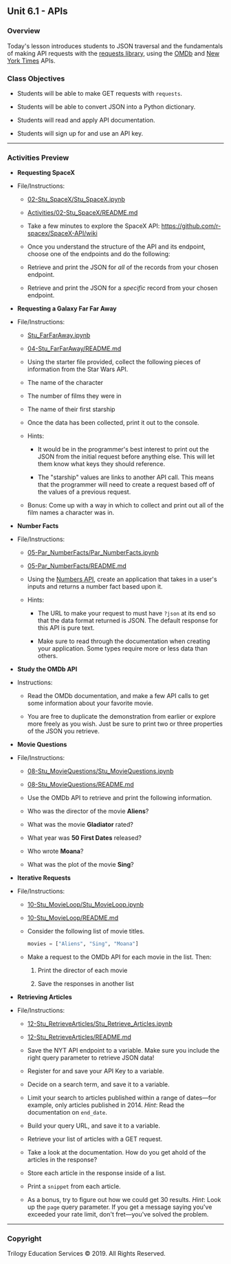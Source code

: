 ## Unit 6.1 - APIs

### Overview

Today's lesson introduces students to JSON traversal and the fundamentals of making API requests with the [requests library](http://docs.python-requests.org/en/master/), using the [OMDb](https://www.omdbapi.com/) and [New York Times](https://developer.nytimes.com/) APIs.

### Class Objectives

* Students will be able to make GET requests with `requests`.

* Students will be able to convert JSON into a Python dictionary.

* Students will read and apply API documentation.

* Students will sign up for and use an API key.

- - -

### Activities Preview

* **Requesting SpaceX**
* File/Instructions:

  * [02-Stu_SpaceX/Stu_SpaceX.ipynb](Activities/02-Stu_SpaceX/Unsolved/Stu_SpaceX.ipynb)
  
  * [Activities/02-Stu_SpaceX/README.md](Activities/02-Stu_SpaceX/README.md)

  * Take a few minutes to explore the SpaceX API: <https://github.com/r-spacex/SpaceX-API/wiki>

  * Once you understand the structure of the API and its endpoint, choose one of the endpoints and do the following:

  * Retrieve and print the JSON for _all_ of the records from your chosen endpoint.

  * Retrieve and print the JSON for a _specific_ record from your chosen endpoint.

* **Requesting a Galaxy Far Far Away**
* File/Instructions:

  * [Stu_FarFarAway.ipynb](Activities/04-Stu_FarFarAway/Unsolved/Stu_FarFarAway.ipynb)

  * [04-Stu_FarFarAway/README.md](Activities/04-Stu_FarFarAway/README.md)

  * Using the starter file provided, collect the following pieces of information from the Star Wars API.

  * The name of the character

  * The number of films they were in

  * The name of their first starship

  * Once the data has been collected, print it out to the console.

  * Hints:

    * It would be in the programmer's best interest to print out the JSON from the initial request before anything else. This will let them know what keys they should reference.

    * The "starship" values are links to another API call. This means that the programmer will need to create a request based off of the values of a previous request.

  * Bonus: Come up with a way in which to collect and print out all of the film names a character was in.

* **Number Facts**
* File/Instructions:

  * [05-Par_NumberFacts/Par_NumberFacts.ipynb](Activities/05-Par_NumberFacts/Unsolved/Par_NumberFacts.ipynb)
  
  * [05-Par_NumberFacts/README.md](Activities/05-Par_NumberFacts/README.md)

  * Using the [Numbers API](http://numbersapi.com), create an application that takes in a user's inputs and returns a number fact based upon it.

  * Hints:

    * The URL to make your request to must have `?json` at its end so that the data format returned is JSON. The default response for this API is pure text.

    * Make sure to read through the documentation when creating your application. Some types require more or less data than others.

* **Study the OMDb API**
* Instructions:

  * Read the OMDb documentation, and make a few API calls to get some information about your favorite movie.

  * You are free to duplicate the demonstration from earlier or explore more freely as you wish. Just be sure to print two or three properties of the JSON you retrieve.

* **Movie Questions**
* File/Instructions:

  * [08-Stu_MovieQuestions/Stu_MovieQuestions.ipynb](Activities/08-Stu_MovieQuestions/Unsolved/Stu_MovieQuestions.ipynb)
  
  * [08-Stu_MovieQuestions/README.md](Activities/08-Stu_MovieQuestions/README.md)

  * Use the OMDb API to retrieve and print the following information.

  * Who was the director of the movie **Aliens**?

  * What was the movie **Gladiator** rated?

  * What year was **50 First Dates** released?

  * Who wrote **Moana**?

  * What was the plot of the movie **Sing**?

* **Iterative Requests**
* File/Instructions:

  * [10-Stu_MovieLoop/Stu_MovieLoop.ipynb](Activities/10-Stu_MovieLoop/Unsolved/Stu_MovieLoop.ipynb)
  
  * [10-Stu_MovieLoop/README.md](Activities/10-Stu_MovieLoop/README.md)

  * Consider the following list of movie titles.

    ```python
    movies = ["Aliens", "Sing", "Moana"]
    ```

  * Make a request to the OMDb API for each movie in the list. Then:

    1. Print the director of each movie

    2. Save the responses in another list

* **Retrieving Articles**
* File/Instructions:

  * [12-Stu_RetrieveArticles/Stu_Retrieve_Articles.ipynb](Activities/12-Stu_RetrieveArticles/Unsolved/Stu_Retrieve_Articles.ipynb)
  
  * [12-Stu_RetrieveArticles/README.md](Activities/12-Stu_RetrieveArticles/README.md)

  * Save the NYT API endpoint to a variable. Make sure you include the right query parameter to retrieve JSON data!

  * Register for and save your API Key to a variable.

  * Decide on a search term, and save it to a variable.

  * Limit your search to articles published within a range of dates—for example, only articles published in 2014. _Hint_: Read the documentation on `end_date`.

  * Build your query URL, and save it to a variable.

  * Retrieve your list of articles with a GET request.

  * Take a look at the documentation. How do you get ahold of the articles in the response?

  * Store each article in the response inside of a list.

  * Print a `snippet` from each article.

  * As a bonus, try to figure out how we could get 30 results. _Hint_: Look up the `page` query parameter. If you get a message saying you've exceeded your rate limit, don't fret—you've solved the problem.

- - -

### Copyright

Trilogy Education Services © 2019. All Rights Reserved.
